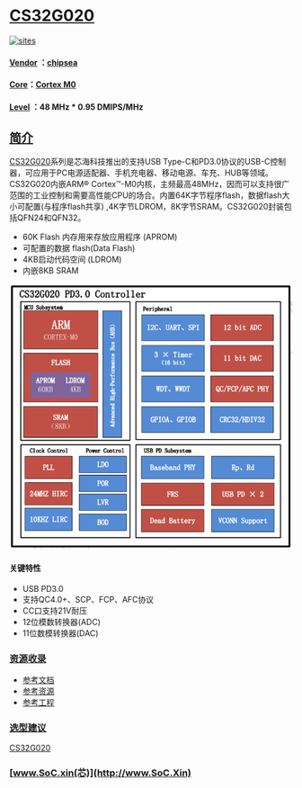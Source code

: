 ﻿# [CS32G020](https://github.com/SoCXin/CS32G020)

[![sites](http://182.61.61.133/link/resources/SoC.png)](http://www.SoC.Xin)

#### [Vendor](https://github.com/SoCXin/Vendor) ：[chipsea](http://www.chipsea.com)
#### [Core](https://github.com/SoCXin/Cortex)：[Cortex M0](https://github.com/SoCXin/CM0)
#### [Level](https://github.com/SoCXin/Level) ：48 MHz * 0.95 DMIPS/MHz

## [简介](https://github.com/SoCXin/CS32G020/wiki)

[CS32G020](https://github.com/SoCXin/CS32G020)系列是芯海科技推出的支持USB Type-C和PD3.0协议的USB-C控制器，可应用于PC电源适配器、手机充电器、移动电源、车充、HUB等领域。CS32G020内嵌ARM® Cortex™-M0内核，主频最高48MHz，因而可以支持很广范围的工业控制和需要高性能CPU的场合。内置64K字节程序flash，数据flash大小可配置(与程序flash共享) ,4K字节LDROM，8K字节SRAM。CS32G020封装包括QFN24和QFN32。

* 60K Flash 内存用来存放应用程序 (APROM)
* 可配置的数据 flash(Data Flash)
* 4KB启动代码空间 (LDROM)
* 内嵌8KB SRAM

[![sites](docs/CS32G020.png)](http://www.chipsea.com/8-bit-pd-mcu/CS32G020.html)

#### 关键特性

* USB PD3.0
* 支持QC4.0+、SCP、FCP、AFC协议
* CC口支持21V耐压
* 12位模数转换器(ADC)
* 11位数模转换器(DAC)

### [资源收录](https://github.com/SoCXin/CS32G020)

* [参考文档](docs/)
* [参考资源](src/)
* [参考工程](project/)

### [选型建议](https://github.com/SoCXin)

[CS32G020](https://github.com/SoCXin/CS32G020)

###  [www.SoC.xin(芯)](http://www.SoC.Xin)
